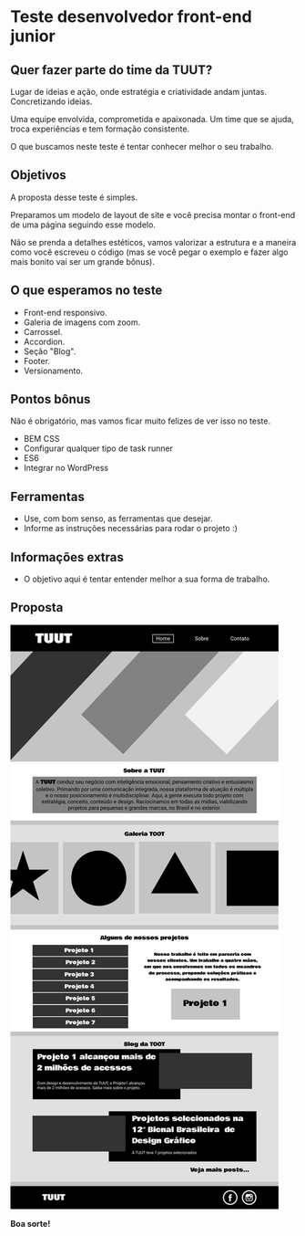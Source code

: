 # Teste desenvolvedor front-end junior

## Quer fazer parte do time da TUUT?

Lugar de ideias e ação, onde estratégia e criatividade andam juntas.
Concretizando ideias.

Uma equipe envolvida, comprometida e apaixonada. Um time que se ajuda, troca experiências e tem formação consistente.

O que buscamos neste teste é tentar conhecer melhor o seu trabalho.

## Objetivos

A proposta desse teste é simples. 

Preparamos um modelo de layout de site e você precisa montar o front-end de uma página seguindo esse modelo.

Não se prenda a detalhes estéticos, vamos valorizar a estrutura e a maneira como você escreveu o código (mas se você pegar o exemplo e fazer algo mais bonito vai ser um grande bônus).

## O que esperamos no teste

* Front-end responsivo.
* Galeria de imagens com zoom.
* Carrossel.
* Accordion.
* Seção "Blog".
* Footer.
* Versionamento.

## Pontos bônus

Não é obrigatório, mas vamos ficar muito felizes de ver isso no teste.

* BEM CSS
* Configurar qualquer tipo de task runner
* ES6
* Integrar no WordPress

## Ferramentas

* Use, com bom senso, as ferramentas que desejar.
* Informe as instruções necessárias para rodar o projeto :)

## Informações extras

* O objetivo aqui é tentar entender melhor a sua forma de trabalho.

## Proposta

![alt text](/Desktop.png)

**Boa sorte!**
